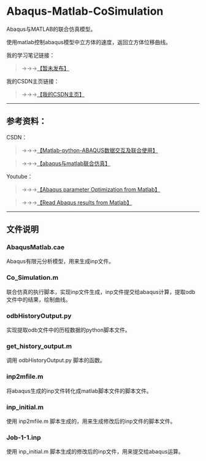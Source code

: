 # Abaqus-Matlab-CoSimulation

Abaqus与MATLAB的联合仿真模型。

使用matlab控制abaqus模型中立方体的速度，返回立方体位移曲线。

我的学习笔记链接：

>→→→[【暂未发布】]()

我的CSDN主页链接：

>→→→[【我的CSDN主页】](https://blog.csdn.net/ooorczgc)

---

## 参考资料：

CSDN：

>→→→[【Matlab-python-ABAQUS数据交互及联合使用】](https://blog.csdn.net/hdpai2018/article/details/106113842)

>→→→[【abaqus与matlab联合仿真】](https://blog.csdn.net/mint_rain/article/details/113749323)

Youtube：

>→→→[【Abaqus parameter Optimization from Matlab】](https://www.youtube.com/watch?v=3UcHLktJ46s)

>→→→[【Read Abaqus results from Matlab】](https://www.youtube.com/watch?v=CrtS8YGCO_s)

---

## 文件说明

### AbaqusMatlab.cae

Abaqus有限元分析模型，用来生成inp文件。

### Co_Simulation.m

联合仿真的执行脚本，实现inp文件生成，inp文件提交给abaqus计算，提取odb文件中的结果，绘制曲线。

### odbHistoryOutput.py

实现提取odb文件中的历程数据的python脚本文件。

### get_history_output.m

调用 odbHistoryOutput.py 脚本的函数。

### inp2mfile.m

将abaqus生成的inp文件转化成matlab脚本文件的脚本文件。

### inp_initial.m

使用 inp2mfile.m 脚本生成的，用来生成修改后的inp文件的脚本文件。

### Job-1-1.inp

使用 inp_initial.m 脚本生成的修改后的inp文件，用来提交给abaqus运算。












